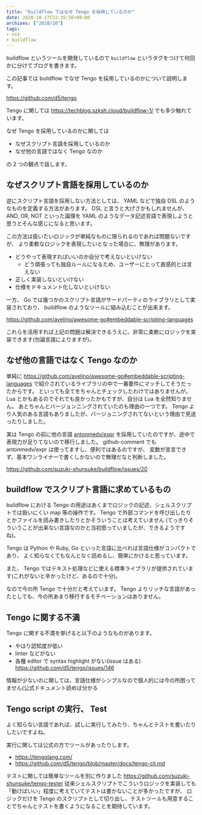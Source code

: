 ```yaml
---
title: "buildflow ではなぜ Tengo を採用しているのか"
date: 2020-10-17T22:35:56+09:00
archives: ["2020/10"]
tags:
- oss
- buildflow
---
```


buildflow というツールを開発しているので `buildflow` というタグをつけて何回かに分けてブログを書きます。

この記事では buildflow でなぜ Tengo を採用しているのかについて説明します。

https://github.com/d5/tengo

Tengo に関しては https://techblog.szksh.cloud/buildflow-1/ でも多少触れています。

なぜ Tengo を採用しているのかに関しては

* なぜスクリプト言語を採用しているのか
* なぜ他の言語ではなく Tengo なのか

の 2 つの観点で話します。

## なぜスクリプト言語を採用しているのか

逆にスクリプト言語を採用しない方法としては、 YAML などで独自 DSL のようなものを定義する方法があります。
DSL と言うと大げさかもしれませんが、 AND, OR, NOT といった論理を YAML のようなデータ記述言語で表現しようと思うとそんな感じになると思います。

この方法は扱いたいロジックが単純なものに限られるのであれば問題ないですが、
より柔軟なロジックを表現したいとなった場合に、無理があります。

* どうやって表現すればいいのか自分で考えないといけない
  * どう頑張っても独自ルールになるため、ユーザーにとって直感的とは言えない
* 正しく実装しないといけない
* 仕様をドキュメント化しないといけない

一方、 Go では幾つかのスクリプト言語がサードパーティのライブラリとして実装されており、 buildflow のようなツールに組み込むことが出来ます。

https://github.com/avelino/awesome-go#embeddable-scripting-languages

これらを活用すれば上記の問題は解決できるうえに、非常に柔軟にロジックを実装できます(勿論言語によりますが)。

## なぜ他の言語ではなく Tengo なのか

単純に https://github.com/avelino/awesome-go#embeddable-scripting-languages で紹介されているライブラリの中で一番要件にマッチしてそうだったからです。
といっても全てをちゃんとチェックしたわけではありませんが。
Lua とかもあるのでそれでも良かったかもですが、自分は Lua を全然知りません。
あとちゃんとバージョンニングされていたのも理由の一つです。
Tengo より人気のある言語もありましたが、バージョニングされてないという理由で見送ったりしました。

実は Tengo の前に他の言語 [antonmedv/expr](https://github.com/antonmedv/expr) を採用していたのですが、途中で表現力が足りてないので移行しました。
github-comment でも antonmedv/expr は使ってますし、便利ではあるのですが、
変数が宣言できず、基本ワンライナーで書くしかないので無理だなと判断しました。

https://github.com/suzuki-shunsuke/buildflow/issues/20

## buildflow でスクリプト言語に求めているもの

buildflow における Tengo の用途はあくまでロジックの記述、シェルスクリプトでは扱いにくい map 等の操作です。
Tengo で外部コマンドを呼び出したりとかファイルを読み書きしたりとかそういうことは考えていません
(てっきりそういうことが出来ない言語なのかと当初思っていましたが、できるようですね)。

Tengo は Python や Ruby, Go といった言語に比べれば言語仕様がコンパクトであり、
よく知らなくてもなんとなく読めるし、簡単にかけると思っています。

また、 Tengo ではテキスト処理などに使える標準ライブラリが提供されています(これがないと辛かったけど、あるので十分)。

なので今の所 Tengo で十分だと考えています。 Tengo よりリッチな言語があったとしても、今の所あまり移行するモチベーションはありません。

## Tengo に関する不満

Tengo に関する不満を挙げると以下のようなものがあります。

* やはり認知度が低い
* linter などがない
* 各種 editor で syntax highlight がない(issue はある) https://github.com/d5/tengo/issues/146

情報が少ないのに関しては、言語仕様がシンプルなので個人的には今の所困ってません(公式ドキュメント読めば分かる

## Tengo script の実行、 Test

よく知らない言語であれば、試しに実行してみたり、ちゃんとテストを書いたりしたいですよね。

実行に関しては公式の方でツールがあったりします。

* https://tengolang.com/
* https://github.com/d5/tengo/blob/master/docs/tengo-cli.md

テストに関しては簡単なツールを別に作りました https://github.com/suzuki-shunsuke/tengo-tester
従来シェルスクリプトでこういうロジックを実装しても「動けばいい」程度に考えていてテストは書かないことが多かったですが、
ロジックだけを Tengo のスクリプトとして切り出し、テストツールも用意することでちゃんとテストを書くようになることを期待しています。
